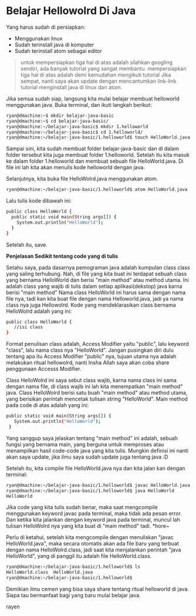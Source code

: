 # Belajar Hellowolrd Di Java

Yang harus sudah di persiapkan:

  - Menggunakan linux
  - Sudah terinstall java di komputer
  - Sudah terinstall atom sebagai editor


> untuk mempersiapkan tiga hal di atas adalah silahkan googling sendiri, ada banyak tutorial yang sangat membantu.
> mempersiapkan tiga hal di atas adalah demi kemudahan mengikuti tutorial
> Jika sempat, nanti saya akan update dengan mencantumkan link-link tutorial menginstall java di linux dan atom.

Jika semua sudah siap, langsung kita mulai belajar membuat helloworld menggunakan java. Buka terminal, dan ikuti langkah berikut:

```sh
ryan@dmachine:~$ mkdir belajar-java-basic
ryan@dmachine:~$ cd belajar-java-basic/
ryan@dmachine:~/belajar-java-basic$ mkdir 1.helloworld
ryan@dmachine:~/belajar-java-basic$ cd 1.helloworld/
ryan@dmachine:~/belajar-java-basic/1.helloworld$ touch HelloWorld.java
```
Sampai sini, kita sudah membuat folder belajar-java-basic dan di dalam folder tersebut kita juga membuat folder 1.helloworld. Setelah itu kita masuk ke dalam folder 1.helloworld dan membuat sebuah file HelloWorld.java. Di file ini lah kita akan menulis kode helloworld dengan java.

Selanjutnya, kita buka file HelloWolrd.java menggunakan atom.
```sh
ryan@dmachine:~/belajar-java-basic/1.helloworld$ atom HelloWorld.java
```
Lalu tulis kode dibawah  ini:
```sh
public class HelloWorld {
  public static void main(String args[]) {
    System.out.println("HelloWorld");
  }
}
```
Setelah itu, save.

**Penjelasan Sedikit tentang code yang di tulis**

Setahu saya, pada dasarnya pemograman java adalah kumpulan class class yang saling terhubung.
Nah, di file yang kita buat ini terdapat sebuah class yang bernama HelloWorld dan berisi "main method" atau method utama. Ini adalah class yang wajib di tulis dalam setiap aplikasi(dekstop) java karna berisi "main method"
Nama class HelloWorld ini harus sama dengan nama file nya, tadi kan kita buat file dengan nama Helloworld.java, jadi ya nama class nya juga Hellowolrd.
Kode yang mendeklarasikan class bernama HelloWolrd adalah yang ini:

 ```sh
public class HelloWorld {
    //isi class
}
```
Format penulisan class adalah, Access Modifier yaitu "public", lalu keyword "class", lalu nama class nya "HelloWorld".
Jangan pusingkan diri dulu tentang apa itu Access Modifier "public" nya, tujuan utama nya adalah melakukan ritual hellowolrd, nanti Insha Allah saya akan coba share penggunaan Accesss Modifier.

Class HelloWolrd ini saya sebut class wajib, karna nama class ini sama dengan nama file, di class wajib ini lah kita menempatkan "main method" java.
Class HelloWolrd berisi satu buah "main method" atau method utama, yang berisikan perintah mencetak tulisan string "HelloWorld".
Main method pada code di atas adalah yang ini:
 ```sh
 public static void main(String args[]) {
    System.out.println("HelloWorld");
  }
```
Yang sanggup saya jelaskan tentang "main method" ini adalah, sebuah fungsi yang bernama main, yang berguna untuk memproses atau menampilkan hasil code-code java yang kita tulis. Mungkin definisi ini nanti akan saya update, jika ilmu saya sudah update juga tentang java :D

Setelah itu, kita compile file HelloWorld.java nya dan kita jalan kan dengan terminal:
```sh
ryan@dmachine:~/belajar-java-basic/1.helloworld$ javac HelloWorld.java
ryan@dmachine:~/belajar-java-basic/1.helloworld$ java HelloWorld
HelloWorld
```
Jika code yang kita tulis sudah benar, maka saat mengcompile menggunakan keyword javac pada terminal, maka tidak ada pesan error. Dan ketika kita jalankan dengan keyword java pada terminal, muncul lah tulisan HelloWolrd nya yang kita buat di "main method" tadi. *hore~

Perlu di ketahui, setelah kita mengcompile dengan menuliskan "javac HelloWorld.java", maka secara otomatis akan ada file baru yang terbuat dengan nama HelloWolrd.class, jadi saat kita menjalankan perintah "java HelloWorld", yang di panggil itu adalah file HelloWorld.class.
```sh
ryan@dmachine:~/belajar-java-basic/1.helloworld$ ls
HelloWorld.class  HelloWorld.java
ryan@dmachine:~/belajar-java-basic/1.helloworld$
```

Demikian ilmu cemen yang bisa saya share tentang ritual helloworld di java.
Siapa tau bermanfaat bagi yang baru mulai belajar java.



rayen
